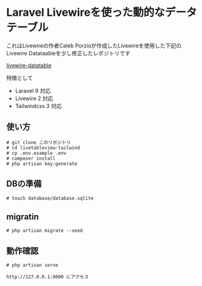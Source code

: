 # Laravel Livewireを使った動的なデータテーブル
これはLivewireの作者Caleb Porzioが作成したLivewireを使用した下記のLivewire Datataableを少し修正したレポジトリです

[livewire-datatable](https://github.com/calebporzio/laracasts-livewire-datatable "laracasts-livewire-datatable")

特徴として
- Laravel 9 対応
- Livewire 2 対応
- Tailwindcss 3 対応


## 使い方
```
# git clone このリポジトリ
# cd livetableview-tailwind
# cp .env.example .env
# composer install
# php artisan key:generate
```

## DBの準備
```
# touch database/database.sqlite
```

## migratin
```
# php artisan migrate --seed
```

## 動作確認
```
# php artisan serve

http://127.0.0.1:8000 にアクセス
```
